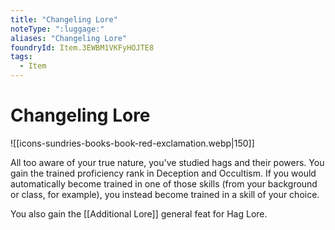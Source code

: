 ```yaml
---
title: "Changeling Lore"
noteType: ":luggage:"
aliases: "Changeling Lore"
foundryId: Item.3EWBM1VKFyHOJTE8
tags:
  - Item
---
```


# Changeling Lore
![[icons-sundries-books-book-red-exclamation.webp|150]]

All too aware of your true nature, you've studied hags and their powers. You gain the trained proficiency rank in Deception and Occultism. If you would automatically become trained in one of those skills (from your background or class, for example), you instead become trained in a skill of your choice.

You also gain the [[Additional Lore]] general feat for Hag Lore.
